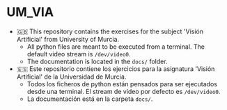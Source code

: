 # UM_VIA
- 🇬🇧 This repository contains the exercises for the subject 'Visión Artificial' from University of Murcia.
  - All python files are meant to be executed from a terminal. The default video stream is `/dev/video0`.
  - The documentation is located in the `docs/` folder.
- 🇪🇸 Este repositorio contiene los ejercicios para la asignatura 'Visión Artificial' de la Universidad de Murcia.
  - Todos los ficheros de python están pensados para ser ejecutados desde una terminal. El stream de vídeo por defecto es `/dev/video0`.
  - La documentación está en la carpeta `docs/`.
